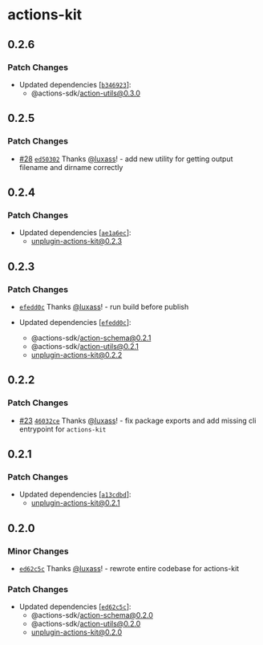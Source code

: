 # actions-kit

## 0.2.6

### Patch Changes

- Updated dependencies [[`b346923`](https://github.com/luxass/actions-kit/commit/b3469232f40dd1886130049b1bcc6232632eb420)]:
  - @actions-sdk/action-utils@0.3.0

## 0.2.5

### Patch Changes

- [#28](https://github.com/luxass/actions-kit/pull/28) [`ed50302`](https://github.com/luxass/actions-kit/commit/ed503020a2181f1fe2e5bc26aae50e2adc8e411e) Thanks [@luxass](https://github.com/luxass)! - add new utility for getting output filename and dirname correctly

## 0.2.4

### Patch Changes

- Updated dependencies [[`ae1a6ec`](https://github.com/luxass/actions-kit/commit/ae1a6ec04ad71f0adda06439877d65182719ba9a)]:
  - unplugin-actions-kit@0.2.3

## 0.2.3

### Patch Changes

- [`efedd0c`](https://github.com/luxass/actions-kit/commit/efedd0cf1448c1d480cddde2ef43a3939b325be6) Thanks [@luxass](https://github.com/luxass)! - run build before publish

- Updated dependencies [[`efedd0c`](https://github.com/luxass/actions-kit/commit/efedd0cf1448c1d480cddde2ef43a3939b325be6)]:
  - @actions-sdk/action-schema@0.2.1
  - @actions-sdk/action-utils@0.2.1
  - unplugin-actions-kit@0.2.2

## 0.2.2

### Patch Changes

- [#23](https://github.com/luxass/actions-kit/pull/23) [`46032ce`](https://github.com/luxass/actions-kit/commit/46032ce171655d8a2eb7277238664aa386485b3b) Thanks [@luxass](https://github.com/luxass)! - fix package exports and add missing cli entrypoint for `actions-kit`

## 0.2.1

### Patch Changes

- Updated dependencies [[`a13cdbd`](https://github.com/luxass/actions-kit/commit/a13cdbd702cb5499dd5d08c47fd69b7ef1afaa90)]:
  - unplugin-actions-kit@0.2.1

## 0.2.0

### Minor Changes

- [`ed62c5c`](https://github.com/luxass/actions-kit/commit/ed62c5c7755ae589636ba1aca5ac11896ca09283) Thanks [@luxass](https://github.com/luxass)! - rewrote entire codebase for actions-kit

### Patch Changes

- Updated dependencies [[`ed62c5c`](https://github.com/luxass/actions-kit/commit/ed62c5c7755ae589636ba1aca5ac11896ca09283)]:
  - @actions-sdk/action-schema@0.2.0
  - @actions-sdk/action-utils@0.2.0
  - unplugin-actions-kit@0.2.0
